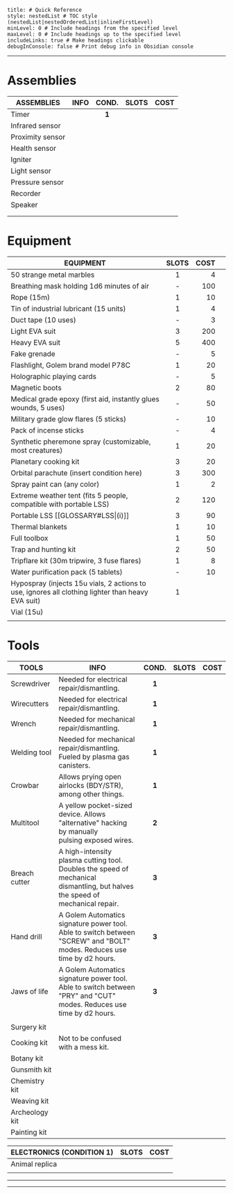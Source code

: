 

```table-of-contents
title: # Quick Reference
style: nestedList # TOC style (nestedList|nestedOrderedList|inlineFirstLevel)
minLevel: 0 # Include headings from the specified level
maxLevel: 0 # Include headings up to the specified level
includeLinks: true # Make headings clickable
debugInConsole: false # Print debug info in Obsidian console
```


---

# Assemblies

| **ASSEMBLIES**   | **INFO** | **COND.** | **SLOTS** | **COST** |
| ---------------- | -------- | :-------: | :-------: | -------: |
| Timer            |          |   **1**   |           |          |
| Infrared sensor  |          |           |           |          |
| Proximity sensor |          |           |           |          |
| Health sensor    |          |           |           |          |
| Igniter          |          |           |           |          |
| Light sensor     |          |           |           |          |
| Pressure sensor  |          |           |           |          |
| Recorder         |          |           |           |          |
| Speaker          |          |           |           |          |
|                  |          |           |           |          |
|                  |          |           |           |          |


# Equipment

| **EQUIPMENT**                                                                                     | **SLOTS** | **COST** |     |
| ------------------------------------------------------------------------------------------------- | :-------: | -------: | --- |
| 50 strange metal marbles                                                                          |     1     |        4 |     |
| Breathing mask holding 1d6 minutes of air                                                         |     -     |      100 |     |
| Rope (15m)                                                                                        |     1     |       10 |     |
| Tin of industrial lubricant (15 units)                                                            |     1     |        4 |     |
| Duct tape (10 uses)                                                                               |     -     |        3 |     |
| Light EVA suit                                                                                    |     3     |      200 |     |
| Heavy EVA suit                                                                                    |     5     |      400 |     |
| Fake grenade                                                                                      |     -     |        5 |     |
| Flashlight, Golem brand model P78C                                                                |     1     |       20 |     |
| Holographic playing cards                                                                         |     -     |        5 |     |
| Magnetic boots                                                                                    |     2     |       80 |     |
| Medical grade epoxy (first aid, instantly glues wounds, 5 uses)                                   |     -     |       50 |     |
| Military grade glow flares (5 sticks)                                                             |     -     |       10 |     |
| Pack of incense sticks                                                                            |     -     |        4 |     |
| Synthetic pheremone spray (customizable, most creatures)                                          |     1     |       20 |     |
| Planetary cooking kit                                                                             |     3     |       20 |     |
| Orbital parachute (insert condition here)                                                         |     3     |      300 |     |
| Spray paint can (any color)                                                                       |     1     |        2 |     |
| Extreme weather tent (fits 5 people, compatible with portable LSS)                                |     2     |      120 |     |
| Portable LSS [[GLOSSARY#LSS\|(i)]]                                                                |     3     |       90 |     |
| Thermal blankets                                                                                  |     1     |       10 |     |
| Full toolbox                                                                                      |     1     |       50 |     |
| Trap and hunting kit                                                                              |     2     |       50 |     |
| Tripflare kit (30m tripwire, 3 fuse flares)                                                       |     1     |        8 |     |
| Water purification pack (5 tablets)                                                               |     -     |       10 |     |
| Hypospray (injects 15u vials, 2 actions to use, ignores all clothing lighter than heavy EVA suit) |     1     |          |     |
| Vial (15u)                                                                                        |           |          |     |
|                                                                                                   |           |          |     |


# Tools

| **TOOLS**      | **INFO**                                                                                                                               | **COND.** | **SLOTS** | **COST** |
| -------------- | -------------------------------------------------------------------------------------------------------------------------------------- | :-------: | :-------: | -------: |
| Screwdriver    | Needed for electrical repair/dismantling.                                                                                              |   **1**   |           |          |
| Wirecutters    | Needed for electrical repair/dismantling.                                                                                              |   **1**   |           |          |
| Wrench         | Needed for mechanical repair/dismantling.                                                                                              |   **1**   |           |          |
| Welding tool   | Needed for mechanical repair/dismantling.<br>Fueled by plasma gas canisters.                                                           |   **1**   |           |          |
| Crowbar        | Allows prying open airlocks (BDY/STR),<br>among other things.                                                                          |   **1**   |           |          |
| Multitool      | A yellow pocket-sized device. Allows<br>"alternative" hacking by manually<br>pulsing exposed wires.                                    |   **2**   |           |          |
| Breach cutter  | A high-intensity plasma cutting tool.<br>Doubles the speed of mechanical<br>dismantling, but halves the speed of<br>mechanical repair. |   **3**   |           |          |
| Hand drill     | A Golem Automatics signature power tool.<br>Able to switch between "SCREW" and "BOLT"<br>modes. Reduces use time by d2 hours.          |   **3**   |           |          |
| Jaws of life   | A Golem Automatics signature power tool.<br>Able to switch between "PRY" and "CUT"<br>modes. Reduces use time by d2 hours.             |   **3**   |           |          |
|                |                                                                                                                                        |           |           |          |
| Surgery kit    |                                                                                                                                        |           |           |          |
| Cooking kit    | Not to be confused with a mess kit.                                                                                                    |           |           |          |
| Botany kit     |                                                                                                                                        |           |           |          |
| Gunsmith kit   |                                                                                                                                        |           |           |          |
| Chemistry kit  |                                                                                                                                        |           |           |          |
| Weaving kit    |                                                                                                                                        |           |           |          |
| Archeology kit |                                                                                                                                        |           |           |          |
| Painting kit   |                                                                                                                                        |           |           |          |



| **ELECTRONICS** (CONDITION 1) | **SLOTS** | **COST** |
| ----------------------------- | --------- | -------- |
| Animal replica                |           |          |
|                               |           |          |



---
---

